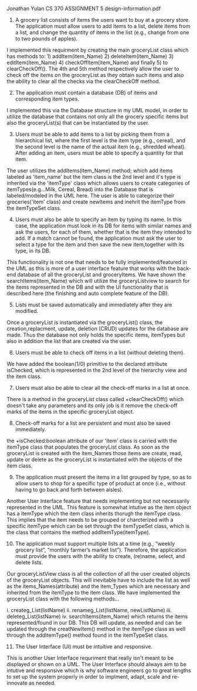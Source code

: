 Jonathan Yulan CS 370 ASSIGNMENT 5 design-information.pdf

1. A grocery list consists of items the users want to buy at a grocery store. The application must allow users to add items to a list, delete items from a list, and change the quantity of items in the list (e.g., change from one to two pounds of apples).

I implemented this requirment by creating the main groceryList class which has methods to: 1) addItem(item_Name) 2) deleteItem(item_Name) 3) editItem(item_Name) 4) checkOffItem(item_Name) and finally 5) to clearCheckOff(). The 4th and 5th method respectively allow the user to check off the items on the groceryList as they obtain such items and also the ability to clear all the checks via the clearCheckOff method.

2. The application must contain a database (DB) of items and corresponding item types.

I implemented this via the Database structure in my UML model, in order to utilize the database that contains not only all the grocery specific items but also the groceryList(s) that can be instantiated by the user.

3. Users must be able to add items to a list by picking them from a hierarchical list, where the first level is the item type (e.g., cereal), and the second level is the name of the actual item (e.g., shredded wheat). After adding an item, users must be able to specify a quantity for that item.

The user utilizes the addItems(item_Name) method; which add items labeled as 'item_name' but the item class is the 2nd level and it's type is inherited via the 'itemType' class which allows users to create categories of itemTypes(e.g...Milk, Cereal, Bread) into the Database that is labeled/modeled in the UML here. The user is able to categorize their groceries('item' class) and create newItems and inehrit the itemType from the itemTypeSet class.

4. Users must also be able to specify an item by typing its name. In this case, the application must look in its DB for items with similar names and ask the users, for each of them, whether that is the item they intended to add. If a match cannot be found, the application must ask the user to select a type for the item and then save the new item,together with its type, in its DB.

This functionality is not one that needs to be fully implemented/featured in the UML as this is more of a user interface feature that works with the back-end database of all the groceryList and groceryItems. We have shown the searchItems(item_Name) which will utilize the groceryListview to search for the items represented in the DB and with the UI functionality that is described here (the finishing and auto complete feature of the DB).

5. Lists must be saved automatically and immediately after they are modified.

Once a groceryList is instantiated via the groceryList() class, the creation,replacment, update, deletion (CRUD) updates for the database are made. Thus the database not only holds the specific items, itemTypes but also in addition the list that are created via the user.

6. Users must be able to check off items in a list (without deleting them).

We have added the boolean(1/0) primitive to the declared attribute isChecked, which is represented in the 2nd level of the hierarchy view and the item class.

7. Users must also be able to clear all the check-off marks in a list at once.

There is a method in the groceryList class called +clearCheckOff() which doesn't take any parameters and its only job is it remove the check-off marks of the items in the specific groceryList object.

8. Check-off marks for a list are persistent and must also be saved immediately.

the +isChecked:boolean attribute of our 'item' class is carried with the itemType class that populates the groceryList class. As soon as the groceryList is created with the item_Names those items are create, read, update or delete as the groceryList is instantiated with the objects of the item class.

9. The application must present the items in a list grouped by type, so as to allow users to shop for a specific type of product at once (i.e., without having to go back and forth between aisles).

Another User Interface feature that needs implementing but not necessarily represented in the UML. This feature is somewhat intutive as the item object has a itemType which the item class inherits thorugh the itemType class. This implies that the item needs to be grouped or charcterized with a specific itemType which can be set through the itemTypeSet class, which is the class that contains the method addItemType(itemType).

10. The application must support multiple lists at a time (e.g., “weekly grocery list”, “monthly farmer’s market list”). Therefore, the application must provide the users with the ability to create, (re)name, select, and delete lists.

Our groceryListView class is all the collection of all the user created objects of the groceryList objects. This will inevitable have to include the list as well as the items_Names(attribute) and the item_Types which are necessary and inherited from the itemType to the item class. We have implemented the groceryList class with the following methods...

i. createg_List(listName)
ii. renameg_List(listName, newListName)
iii. deleteg_List(listName)
iv. searchItems(item_Name) which returns the items represented/found in our DB. This DB will update, as needed and can be updated through the creatNewItem() method in the itemType class as well through the addItemType() method found in the itemTypeSet class.

11. The User Interface (UI) must be intuitive and responsive.

This is another User Interface requriment that really isn't meant to be displayed or shown on a UML. The User Interface should always aim to be intutive and responsive which is why software engineers go to great lengths to set up the system properly in order to implment, adapt, scale and re-innovate as needed.